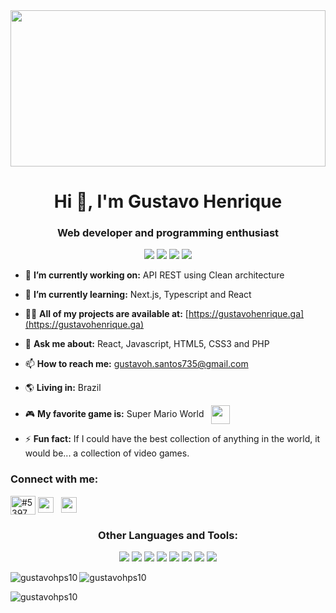 <img width="100%" height="250px"  src="https://user-images.githubusercontent.com/61752235/185770611-5e68ffb3-afd6-486f-b685-df5465d906ef.gif"/>
<h1 align="center">Hi 👋, I'm Gustavo Henrique</h1>
<h3 align="center">Web developer and programming enthusiast</h3>

<div align="center">
<img src="https://img.shields.io/static/v1?label=&message=VS Code&colorA=20232A&colorB=3d3f46&logo=visual%20studio%20code&logoColor=FFF&style=flat-square" />

<img src="https://img.shields.io/static/v1?label=&message=React&colorA=20232A&colorB=3d3f46&logo=react&logoColor=FFF&style=flat-square" />

<img src="https://img.shields.io/static/v1?label=&message=JavaScript&colorA=20232A&colorB=3d3f46&logo=javascript&logoColor=FFF&style=flat-square" />

<img src="https://img.shields.io/static/v1?label=&message=Node&colorA=20232A&colorB=3d3f46&logo=nodedotjs&logoColor=FFF&style=flat-square" />

</div>


- 🔭 **I’m currently working on:** API REST using Clean architecture

- 🌱 **I’m currently learning:** Next.js, Typescript and React

- 👨‍💻 **All of my projects are available at:** [https://gustavohenrique.ga](https://gustavohenrique.ga)

- 💬 **Ask me about:** React, Javascript, HTML5, CSS3 and PHP

- 📫 **How to reach me:** gustavoh.santos735@gmail.com

- 🌎 **Living in:** Brazil

- 🎮 **My favorite game is:** Super Mario World &nbsp; <img height="30" align="center" src="https://user-images.githubusercontent.com/61752235/185775738-87fac7b4-b4af-4620-85e6-50e4731dbeb3.png">

- ⚡ **Fun fact:** If I could have the best collection of anything in the world, it would be... a collection of video games.

<h3 align="left">Connect with me:</h3>
<p align="left">
<a href="https://discord.gg/5397" target="blank"><img align="center" src="https://raw.githubusercontent.com/rahuldkjain/github-profile-readme-generator/master/src/images/icons/Social/discord.svg" alt="#5397" height="30" width="40" /></a>
<a href="https://www.reddit.com/user/gustavohps10" target="blank"><img align="center" src="https://user-images.githubusercontent.com/61752235/185775846-94030de2-1aa5-47a0-96cf-2f46a0bef11b.png"  height="25" width="25" /></a> &nbsp; 
 <a href="https://steamcommunity.com/profiles/76561198418956544/" target="blank"><img align="center" src="https://user-images.githubusercontent.com/61752235/185775967-af92963e-05f0-4ede-ada9-cf2c381f5fce.png"  height="25" width="25" /></a>
  
  
</p>

<h3 align="center">Other Languages and Tools:</h3>
<p align="center">
<img src="https://img.shields.io/static/v1?label=&message=HTML5&colorA=20232A&colorB=3d3f46&logo=html5&logoColor=FFF&style=flat-square" />
<img src="https://img.shields.io/static/v1?label=&message=CSS3&colorA=20232A&colorB=3d3f46&logo=css3&logoColor=FFF&style=flat-square" />
<img src="https://img.shields.io/static/v1?label=&message=Sass&colorA=20232A&colorB=3d3f46&logo=sass&logoColor=FFF&style=flat-square" />
<img src="https://img.shields.io/static/v1?label=&message=Electron&colorA=20232A&colorB=3d3f46&logo=electron&logoColor=FFF&style=flat-square" />
<img src="https://img.shields.io/static/v1?label=&message=PHP&colorA=20232A&colorB=3d3f46&logo=php&logoColor=FFF&style=flat-square" />
<img src="https://img.shields.io/static/v1?label=&message=Laravel&colorA=20232A&colorB=3d3f46&logo=laravel&logoColor=FFF&style=flat-square" />
<img src="https://img.shields.io/static/v1?label=&message=MySQL&colorA=20232A&colorB=3d3f46&logo=mysql&logoColor=FFF&style=flat-square" />
<img src="https://img.shields.io/static/v1?label=&message=Bootstrap&colorA=20232A&colorB=3d3f46&logo=bootstrap&logoColor=FFF&style=flat-square" />
</p>

<p><img align="left" src="https://github-readme-stats.vercel.app/api/top-langs?username=gustavohps10&show_icons=true&locale=en&layout=compact" alt="gustavohps10" /></p>

<p><img align="center" src="https://github-readme-stats.vercel.app/api?username=gustavohps10&show_icons=true&locale=en" alt="gustavohps10" /></p>

<p><img align="center" src="https://github-readme-streak-stats.herokuapp.com/?user=gustavohps10&" alt="gustavohps10" /></p>


